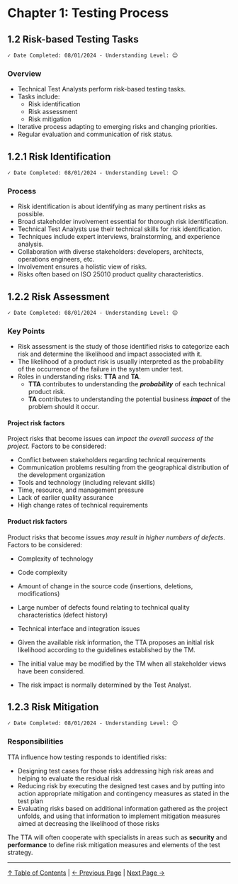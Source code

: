 # Chapter 1: Testing Process

## 1.2 Risk-based Testing Tasks

```markdown
✓ Date Completed: 08/01/2024 - Understanding Level: 😊
```

### Overview

- Technical Test Analysts perform risk-based testing tasks.
- Tasks include:
  - Risk identification
  - Risk assessment
  - Risk mitigation
- Iterative process adapting to emerging risks and changing priorities.
- Regular evaluation and communication of risk status.

## 1.2.1 Risk Identification

```markdown
✓ Date Completed: 08/01/2024 - Understanding Level: 😊
```

### Process

- Risk identification is about identifying as many pertinent risks as possible.
- Broad stakeholder involvement essential for thorough risk identification.
- Technical Test Analysts use their technical skills for risk identification.
- Techniques include expert interviews, brainstorming, and experience analysis.
- Collaboration with diverse stakeholders: developers, architects, operations engineers, etc.
- Involvement ensures a holistic view of risks.
- Risks often based on ISO 25010 product quality characteristics.

## 1.2.2 Risk Assessment

```markdown
✓ Date Completed: 08/01/2024 - Understanding Level: 😊
```

### Key Points

- Risk assessment is the study of those identified risks to categorize each risk and determine the likelihood and impact associated with it.
- The likelihood of a product risk is usually interpreted as the probability of the occurrence of the failure in the system under test.
- Roles in understanding risks: **TTA** and **TA**.
  - **TTA** contributes to understanding the **_probability_** of each technical product risk.
  - **TA** contributes to understanding the potential business **_impact_** of the problem should it occur.

#### Project risk factors

Project risks that become issues can _impact the overall success of the project_. Factors to be considered:

- Conflict between stakeholders regarding technical requirements
- Communication problems resulting from the geographical distribution of the development organization
- Tools and technology (including relevant skills)
- Time, resource, and management pressure
- Lack of earlier quality assurance
- High change rates of technical requirements

#### Product risk factors

Product risks that become issues _may result in higher numbers of defects_. Factors to be considered:

- Complexity of technology
- Code complexity
- Amount of change in the source code (insertions, deletions, modifications)
- Large number of defects found relating to technical quality characteristics (defect history)
- Technical interface and integration issues

- Given the available risk information, the TTA proposes an initial risk likelihood according to the guidelines established by the TM.
- The initial value may be modified by the TM when all stakeholder views have been considered.
- The risk impact is normally determined by the Test Analyst.

## 1.2.3 Risk Mitigation

```markdown
✓ Date Completed: 08/01/2024 - Understanding Level: 😊
```

### Responsibilities

TTA influence how testing responds to identified risks:

- Designing test cases for those risks addressing high risk areas and helping to evaluate the residual risk
- Reducing risk by executing the designed test cases and by putting into action appropriate mitigation and contingency measures as stated in the test plan
- Evaluating risks based on additional information gathered as the project unfolds, and using that information to implement mitigation measures aimed at decreasing the likelihood of those risks

The TTA will often cooperate with specialists in areas such as **security** and **performance** to define risk mitigation measures and elements of the test strategy.

---

[↑ Table of Contents](../../README.md#table-of-contents) | [← Previous Page](1.1-introduction.md) | [Next Page →](../2-white-box-test-techniques/2.1-introduction.md)
